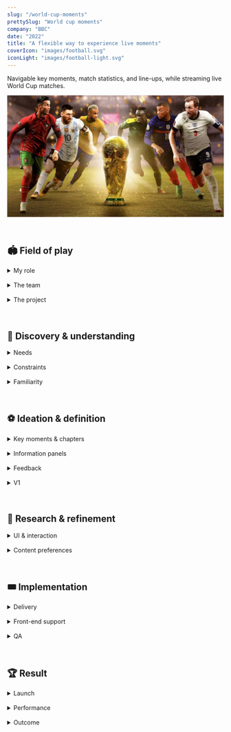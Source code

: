 ```yaml
---
slug: "/world-cup-moments"
prettySlug: "World cup moments"
company: "BBC"
date: "2022"
title: "A flexible way to experience live moments"
coverIcon: "images/football.svg"
iconLight: "images/football-light.svg"
---
```


Navigable key moments, match statistics, and line-ups, while streaming live World Cup matches. 
<br>

![GATSBY_EMPTY_ALT](images/world-cup-moments/world_cup_moments_cover.png)

<br>

## 🏟 Field of play

<details>
<summary>My role</summary>

### Steering the UX
>As a UX Designer at the BBC, I steered the UX with support from the Principal.  

My role involed:

- Determining requirements
- Producing designs and prototypes
- Testing designs in 1:1 sessions
- Creating a survey to refine the experience
- Providing front-end support
- Optimising accessibility 

<br>
</details>

<br>

<details>
<summary>The team</summary>

### Core line-up
- Head of Flexible Media
- Project Manager
- Head of Architecture
- 4 - 7 Engineers
- UX Principal
- UX Designer

<br>

### One BBC
>We worked on the core experience in a small multi-disciplinary team, and collaborated regularly with colleagues across the BBC. 

For the UX, we consulted with BBC Sport, Media Services, and the Assistive Technology team. 

The larger working group came together on a weekly basis for updates and feedback. 

<br>
</details>

<br>
<details>
<summary>The project</summary>

### Flexible media
>Flexible media is content that supports non-linear, personalised consumption. 

Outcomes from the work to date suggested audiences valued flexible experiences.
<br>

### Project goal
The goal for this project was to enhance coverage of the World Cup - to provide the user with a more flexible live experience on BBC Sport.
<br>

>Enhancements included:
>
>- The ability to view and navigate between key match moments
>- View match statistics from any point in the match
>- View player line-ups

![Enhancements](images/world-cup-moments/media-player-enhancements.png)

<br>

</details>

<br>
<br>

## 🥅 Discovery & understanding

<details>
<summary>Needs</summary>

### User needs
>I met with the Senior UX Designer in BBC Sport to learn more about audience needs and work in progress. 

Research outcomes revealed a need for in-depth match statistics. Specifically for important matches like the World Cup, and when attention was divided. Participants also expressed their preferred level of complexity.

In addition, the Designers had made developments in the UI and iconography.

<br>

### Business requirements
>Flexible media was one of 5 R&D workstreams identified as an enabler for achieving long term growth. 

The workstreams were identified as part of an OKR to increase experimentation and advance innovation across the product space.

By scaling up experimentation, this project would contribute towards the OKR and stimulate further progress across portfolios.

<br>
</details>

<br>
<details>
<summary>Constraints</summary>

### The clock
Overall, we had 2 Months before the first World Cup match. 

>For the designs, we had 2 weeks to:
>
>- Understand the landscape
>- Explore potential solutions to determine feasibility
>- Define the experience
>- Gather feedback for refinements

I decided to use the first week for exploration and to determine feasibility. And the second week for refining the experience.

<br>

### Mobile-last
>Due to time limitations, there was a desire to focus on larger screen sizes.

There were concerns that aiming for the World Cup was overly ambitious. To find a workable solution for smaller screen sizes in that time seemed impractical. 

However, a desktop-only experience seemed outdated to me. To serve users a truly flexible experience, small screens needed to be considered. 

After discussing it with the team, I considered smaller screen sizes in the exploratory designs, while prioritising larger screen sizes.
<br>

### The media player
>The idea was to create a plugin for the BBC's standard media player (which was used across the estate). 

The plugin would not be able to affect the existing UI and the enhancements would be layered on top. 

There were also two versions of the media player. We could only support the older version. 
<br>

</details>

<br>
<details>
<summary>Familiarity</summary>

### Existing designs and similar services
>To understand what users were familiar with and how to approach the designs, I looked at:
>
>- Competitor services
>- Previous explorations at the BBC
>- How the standard media player functioned on BBC Sport
>- Brand guidelines and templates for BBC Sport and the media player

<br>

### The design process
I collated findings in a Figma file, which I shared with the working group. 

The file outlined the design process _(ie. discovery & understanding, ideation & definition, and iterations)_ for the uninitiated. 

>I made the file and all the work in progress available for anyone to view, collaborate, and feed back on.

<br>

![Discovery and understanding](images/world-cup-moments/discovery_and_understanding.png)

<br>
</details>

<br>
<br>

## ⚽️ Ideation & definition

<details>
<summary>Key moments & chapters</summary>

### Existing work
For the key match moments and chapters, there were existing designs that were created 8 years before this project. There were also some designs created more recently by the Project Manager. 

>I mocked-up ideas that aligned closely with the designs, but also provided alternatives.

<br>

### Minimal changes
After looking at competitor services and talking to football fans, I:

- Combined the use of iconography in the recent designs, with the visual style in the original designs 
- Added the team abbreviation to the markers
- Increased the size of the key moment markers and the height of the chapters for accessibility
- Altered the interaction for the chapters, so they became an extension of the scrub bar
<br>

![Before and after](images/world-cup-moments/key_match_moments.png)

<br>

### Alternatives
With mobile, ease-of-use and accessibility in mind, the alternatives I suggested included a carousel and a list of key moments.
<br>

![Alternatives](images/world-cup-moments/key_moments_alternatives.png)

<br>

### Outstanding questions
Outstanding questions included:

- Which key moments should be surfaced?
- How familiar was the iconography?
- If we had to use markers, could we use logic to prevent overlap?
- What information was needed for each key moment?
- How would changing schedules and extra-time affect the chapters?
- Should we shorten the text on the chapters or truncate it if it didn't fit?

<br>
</details>

<br>

<details>
<summary>Information panels</summary>

### Existing work
The Project Manager and Head of Architecture had started designing and building options for the information panels. I took these ideas as a starter for ten.

The existing designs explored:
- A side drawer on the right
- A central overlay
- A single button to launch a selection of tabs

![Existing designs](images/world-cup-moments/existing_information_panel.png)

<br>

### Ideation
>At this point, I focused on exploring:
>- The best way to access stats and line-ups
>- How the panels would work with broadcast graphics
>- Applying BBC Sport's best practice for information design
>- Applying BBC Sport's style guide

<br>

There were several ideas to consider. I sketched or noted them in my notebook, before creating mock-ups in Figma.

To access the information panels, I considered:
- Adding buttons to the existing UI for the media player
- Exposing the tabs and removing the single launch button from the existing design
- Replacing the broadcast scorecard with an interactive version

I also explored the potential for a draggable panel - so the user had more control over which part of the match was obscured.
<br>

![Sketches](images/world-cup-moments/info_panel_sketches.png)

<br>

### Outstanding questions
- What would the panels look like without any data available?
- Could users provide explicit feedback?
- Which stats should be prioritised?
- Were line-ups useful during a live stream?

</details>

<br>

<details>
<summary>Feedback</summary>

### Defining V1
>I presented the ideas and explorations to the working group. The feedback helped to define the first design iteration.

<br>

#### Key moments & chapters
For the key moments, we discovered that a carousel or list wouldn't be possible for this launch.

Instead we would use markers to identify key moments. We discussed potential logic to prevent the markers overlapping. 

Crucially, we realised that a mobile experience was more achievable than initially thought. Particularly with stats showing significant mobile usage.
<br>

#### Information panels
For the information panels, we discovered that it wouldn't be possible to add buttons to the existing media player UI. And a draggable panel, might be out of scope for this experiment.

The designs used the light mode colour palette. We decided to change this to dark mode in order to align with the media player UI. This would also create a distinction between the interactive panels and the broadcast graphics.
<br>

</details>

<br>

<details>
<summary>V1</summary>

### Prototypes
>I created a set of prototypes to demonstrate the first design iteration - with feedback from the team in mind. 

The prototypes demonstrated the user journey during a match from build up to post-match content. 

In version 1, We used markers to indicate key moments on the timeline. And a set of tabs in the top right of the media player for access to the information panels.
<br>

![Version 1 designs](images/world-cup-moments/v1_desktop.png)

<br>

For demonstration purposes, I included video of a football match and a trigger for skipping to the end. I also added micro animations to smooth out the experience. 

Before creating the prototypes I sketched out the user journey with empathy mapping to identify any additional design considerations. 
<br>

>In addition to the above, I proposed:
>
>1. An experience for small screen sizes
>2. Ways to obtain direct feedback from users
>3. States where there's no data to show
>4. Potential error messages

<br>

#### 1. Small screen experience
To adapt the experience for smaller screens, I removed the chapters, and text labels from the information tabs and markers. I also introduced pages to the line-ups panel and arrows to navigate between them.
<br>

![Version 1 mobile designs](images/world-cup-moments/v1_mobile.png)

<br>

#### 2. Direct feedback options
I suggested adding a way for users to provide feedback. 

Initially, we thought this could be done through a survey. But later realised that it wasn't feasible to analyse a large number of text responses. 

I proposed the ability to provide a star rating, as this was a component that existed in other areas of the BBC. 
<br>

![Feedback options](images/world-cup-moments/feedback_options.png)

<br>

#### 3. No data to show
During the build up to the match, there would be no data to show beyond line-ups. 

For the key moments, I mocked up options to set expectations. Particularly as there was potential for the features to be missed. They were only available on hover or tap (like the rest of the media player UI). 

For match stats, I mocked up the default behaviour used on BBC Sport at the time. 
<br>

![No data options](images/world-cup-moments/v1_no_data_options.png)

<br>

#### 4. Error message
For potential errors, I mocked up a message with placeholder text. (Later, it was decided to remove the plugin entirely in these cases).
<br>

![Mock error message](images/world-cup-moments/v1_mock_error_message.png)

<br>

### Screen reader experience
In addition to the visual prototypes, I documented the screen reader experience and requested a dedicated session to focus on the unique requirements.
<br>

![Version 1 extract](images/world-cup-moments/screenreader_doc_extract.png)

<br>

### Feedback
I presented the prototypes and screen reader experience to the team for discussion. There were a few minor interactions that weren't possible for this launch, but overall the reception was positive.

Most of the feedback included iconography and text changes. There were also requests for additional features, such as player statistics in the line-ups panel. 

</details>

<br>
<br>

## 📣 Research & refinement

<details>
<summary>UI & interaction</summary>

### 1:1 sessions
To gather feedback from football fans, I set up four 1:1 sessions. 

>I asked participants to imagine they were about to stream a football match on BBC Sport. And prompted them for their thoughts as they went through the prototypes. 

The feedback helped to refine the interaction and gave us more confidence in the iconography, text changes, and designs for smaller screens (which couldn't display the full experience).

>In addition to testing the UI and interaction design, I also asked participants which key moments and stats they expected to find. 

I sent out a survey following these sessions to gather more data that could inform the content.

<br>
</details>

<br>

<details>
<summary>Content preferences</summary>

### Survey 
>I created a survey (Google form) to ask respondents about their viewing habits, preferred key moments, and preferred match stats. 

Consulting with the UX Principal, and a Senior User Researcher helped to refine the wording and formatting. 

We used a card sort style to understand preferences and received 36 responses. 

With previous research from BBC Sport, the data gave us enough confidence to prioritise certain key moments and match stats. Particularly on mobile, where space was limited.
<br>

</details>

<br>
<br>

## 🎟 Implementation

<details>
<summary>Delivery</summary>

### Assets
>I liaised with the Project Manager and Engineers to deliver the necessary assets. I was also on hand for any questions related to the interaction. 

Fortunately, there were no big surprises. However, the Engineers had begun work on the front-end earlier than anticipated. I refined iconography for the key moment markers in parallel.

Some icons were established and used on BBC Sport, but others (like the icons for missed and scored penalties) required custom work. 

The Project Manager and I looked at competitor services to optimise familiarity for audiences. And I made sure they aligned with the existing icons and style guide.
<br>

![Key moment markers](images/world-cup-moments/key_moment_markers.png)

<br>
</details>

<br>

<details>
<summary>Front-end support</summary>

### Javascript & CSS
>As the Engineering team were low on resource, I offered to help with the front-end development.

The existing information panels relied somewhat on third-party code. My first task was to refactor the panels so they used vanilla Javascript and CSS. 

I then worked on refining the CSS and accessibility for the different breakpoints, including:

- Implementing the star rating functionality
- Adjusting the text hierarchy in line with design guidelines
- Adding some player stats to the line-ups panel
- Ensuring the tab states were available to screen readers
- Adding alt text for screen readers
- Ensuring colours provided enough contrast

<br>

![Star rating](images/world-cup-moments/star_rating.png)

<br>

</details>

<br>
<details>
<summary>QA</summary>

### Testing a live experience
As live events were required for accurate testing, we conducted tests during the Women's Super League and FA Cup (before the start of the World Cup).

>I contacted the Assistive Technology team to help with improving accessibility. 

After setting up a meeting to go through the project and general accessibility considerations, I asked the Tester to attend one of the live test events. They provided a summary of their findings, which we used to make the experience more accessible. 

We all tested the experience across multiple devices and provided screenshots of our findings. 

The results helped to define tasks and next steps for implementation.

<br>

</details>

<br>
<br>

## 🏆 Result

<details>
<summary>Launch</summary>

### The live experience
We initially considered an A/B test, but in the end, the experimental features went live to the entire BBC Sport audience. 

Engineers in BBC Sport were on hand to monitor all products and tools, including the experimental plugin, during the live World Cup matches.
<br>

![Live features](images/world-cup-moments/live_features.png)

<br>

</details>

<br>

<details>
<summary>Performance</summary>

### Quantitative
The features had over 950,000 unique users (an average of 47,000 users per game), and 30% returned to use the features again. 

>Over 16,000 users rated the experience, with an average of 4.1 stars (out of 5).

<br>

### Qualitative
To understand preferences on a deeper level, Researchers in R&D used a [Human Values framework](https://humanvalues.io) to collate qualitative insights.

They interviewed a diverse group of 12 participants 4 times over the course of the World Cup.

>Overall, participants appreciated the ability to consume match content while honouring other commitments. 

In addition to reducing screen time, while consuming match content, researchers found there was a positive impact in:

- Connecting with others
- Pursuing pleasure
- Having autonomy

Participants also provided us with valuable feedback on the interaction, UI, and data visualisations, to develop the features further.
<br>

</details>

<br>
<details>
<summary>Outcome</summary>

### Value for all

The BBC has been on a mission to create a positive impact with digital experiences - this project demonstrated the ability for flexible media to do just that.

>The response from this project was overwhelmingly positive - from both audiences and BBC staff. 

There have been several projects following this success, including experiences for Winter Watch bird feeder cameras, and Eurovision. 

Flexible media has been transitioning fully from R&D to the product space, and there are plans to develop the features for use across the BBC estate, including iPlayer.

<br>

### Personal development

>Personally, I found working on this project a joy. I'm proud to have been part of a team, that made such a big impact at the BBC. 

I was able to steer the UX, aswell as improve my coding skills. It was also a great opportunity to learn more about the strategic elements that bring projects like this to life. 
<br>

</details>
<br>